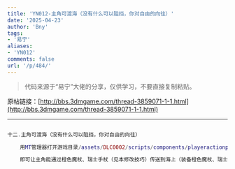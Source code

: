 ```yaml
---
title: 'YN012-主角可渡海（没有什么可以阻挡，你对自由的向往）'
date: '2025-04-23'
author: 'Bny'
tags:
- '易宁'
aliases:
- 'YN012'
comments: false
url: '/p/484/'
---
```


> 代码来源于“易宁”大佬的分享，仅供学习，不要直接复制粘贴。

原帖链接：[http://bbs.3dmgame.com/thread-3859071-1-1.html](http://bbs.3dmgame.com/thread-3859071-1-1.html)

---

```lua  

十二.主角可渡海（没有什么可以阻挡，你对自由的向往）

	用MT管理器打开游戏目录/assets/DLC0002/scripts/components/playeractionpicker.lua文件，将共2句passable = tile ~= GROUND.IMPASSABLE均替换为passable = tile >= GROUND.IMPASSABLE

	即可让主角能通过橙色魔杖、瑞士手杖（见本修改技巧）传送到海上（装备橙色魔杖、瑞士手杖后鼠标右键点海面），并能够行在水上，连地下的沟壑也无法阻挡。注意要替换的语句有2句，千万别只替换了1句哦

```  

